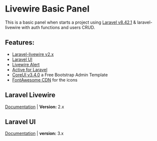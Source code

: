 # Livewire Basic Panel

This is a basic panel when starts a project using [Laravel v8.42.1](https://laravel.com/) & laravel-livewire
with auth functions and users CRUD.

## Features:
- [Laravel-livewire v2.x](#laravel-livewire)
- [Laravel UI](#laravel-ui)
- [Livewire Alert](https://github.com/jantinnerezo/livewire-alert)
- [Active for Laravel](https://github.com/dwightwatson/active)
- [CoreUI v3.4.0](https://coreui.io/) a Free Bootstrap Admin Template
- [FontAwesome CDN](https://cdnjs.com/libraries/font-awesome) for the icons

## Laravel Livewire
[Documentation](https://laravel-livewire.com/docs/2.x/) | **Version:** 2.x

## Laravel UI 
[Documentation](https://github.com/laravel/ui) | **version:** 3.x
